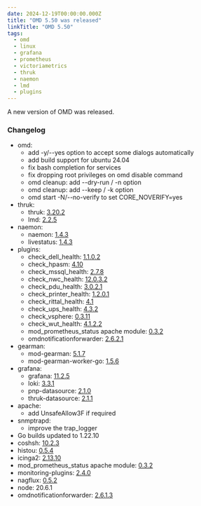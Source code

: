 ```yaml
---
date: 2024-12-19T00:00:00.000Z
title: "OMD 5.50 was released"
linkTitle: "OMD 5.50"
tags:
  - omd
  - linux
  - grafana
  - prometheus
  - victoriametrics
  - thruk
  - naemon
  - lmd
  - plugins
---
```

A new version of OMD was released.

### Changelog

* omd:
  * add -y/--yes option to accept some dialogs automatically
  * add build support for ubuntu 24.04
  * fix bash completion for services
  * fix dropping root privileges on omd disable command
  * omd cleanup: add --dry-run / -n option
  * omd cleanup: add --keep    / -k option
  * omd start -N/--no-verify to set CORE_NOVERIFY=yes
* thruk:
  * thruk: [3.20.2](https://github.com/sni/Thruk/blob/master/Changes)
  * lmd: [2.2.5](https://github.com/sni/lmd/blob/master/Changes)
* naemon:
  * naemon: [1.4.3](https://github.com/naemon/naemon-core/blob/master/NEWS)
  * livestatus: [1.4.3](https://github.com/naemon/naemon-livestatus/releases)
* plugins:
  * check_dell_health: [1.1.0.2](https://github.com/lausser/check_dell_health/blob/master/ChangeLog)
  * check_hpasm: [4.10](https://github.com/lausser/check_hpasm/blob/master/ChangeLog)
  * check_mssql_health: [2.7.8](https://github.com/lausser/check_mssql_health/blob/master/ChangeLog)
  * check_nwc_health: [12.0.3.2](https://github.com/lausser/check_nwc_health/blob/master/ChangeLog)
  * check_pdu_health: [3.0.2.1](https://github.com/lausser/check_pdu_health/blob/master/ChangeLog)
  * check_printer_health: [1.2.0.1](https://github.com/lausser/check_printer_health/blob/master/ChangeLog)
  * check_rittal_health: [4.1](https://github.com/lausser/check_rittal_health/blob/master/ChangeLog)
  * check_ups_health: [4.3.2](https://github.com/lausser/check_ups_health/blob/master/ChangeLog)
  * check_vsphere: [0.3.11](https://github.com/ConSol-Monitoring/check_vsphere/blob/main/CHANGES.md)
  * check_wut_health: [4.1.2.2](https://github.com/lausser/check_wut_health/blob/master/ChangeLog)
  * mod_prometheus_status apache module: [0.3.2](https://github.com/ConSol-Monitoring/apache_mod_prometheus_status/blob/master/Changelog)
  * omdnotificationforwarder: [2.6.2.1](https://github.com/lausser/noteventificationforhandlerwarder/releases)
* gearman:
  * mod-gearman: [5.1.7](https://github.com/sni/mod_gearman/blob/master/Changes)
  * mod-gearman-worker-go: [1.5.6](https://github.com/ConSol-Monitoring/mod-gearman-worker-go/blob/master/Changes)
* grafana:
  * grafana: [11.2.5](https://github.com/grafana/grafana/blob/main/CHANGELOG.md)
  * loki: [3.3.1](https://github.com/grafana/loki/blob/main/CHANGELOG.md)
  * pnp-datasource: [2.1.0](https://github.com/sni/grafana-pnp-datasource/blob/master/CHANGELOG.md)
  * thruk-datasource: [2.1.1](https://github.com/sni/grafana-thruk-datasource/blob/master/CHANGELOG.md)
* apache:
  * add UnsafeAllow3F if required
* snmptrapd:
  * improve the trap_logger
* Go builds updated to 1.22.10
* coshsh: [10.2.3](https://github.com/lausser/coshsh/blob/master/Changelog)
* histou: [0.5.4](https://github.com/ConSol-Monitoring/histou/blob/master/CHANGELOG.md)
* icinga2: [2.13.10](https://github.com/Icinga/icinga2/blob/master/CHANGELOG.md)
* mod_prometheus_status apache module: [0.3.2](https://github.com/ConSol-Monitoring/apache_mod_prometheus_status/blob/master/Changelog)
* monitoring-plugins: [2.4.0](https://github.com/monitoring-plugins/monitoring-plugins/blob/master/NEWS)
* nagflux: [0.5.2](https://github.com/ConSol-Monitoring/nagflux/blob/master/CHANGELOG.md)
* node: 20.6.1
* omdnotificationforwarder: [2.6.1.3](https://github.com/lausser/noteventificationforhandlerwarder/releases)
